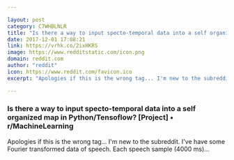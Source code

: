 ```yaml
---

layout: post
category: C7WHBLNLR
title: "Is there a way to input specto-temporal data into a self organized map in Python/Tensoflow? [Project] • r/MachineLearning"
date: 2017-12-01 17:08:21
link: https://vrhk.co/2ixHKRS
image: https://www.redditstatic.com/icon.png
domain: reddit.com
author: "reddit"
icon: https://www.reddit.com/favicon.ico
excerpt: "Apologies if this is the wrong tag... I'm new to the subreddit. I've have some Fourier transformed data of speech. Each speech sample (4000 ms)..."

---
```


### Is there a way to input specto-temporal data into a self organized map in Python/Tensoflow? [Project] • r/MachineLearning

Apologies if this is the wrong tag... I'm new to the subreddit. I've have some Fourier transformed data of speech. Each speech sample (4000 ms)...